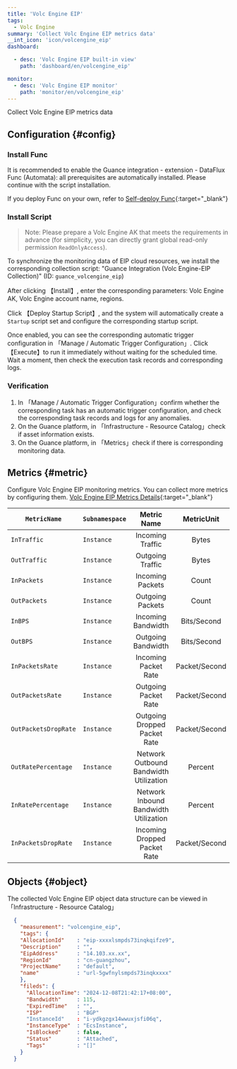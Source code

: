 ```yaml
---
title: 'Volc Engine EIP'
tags: 
  - Volc Engine
summary: 'Collect Volc Engine EIP metrics data'
__int_icon: 'icon/volcengine_eip'
dashboard:

  - desc: 'Volc Engine EIP built-in view'
    path: 'dashboard/en/volcengine_eip'

monitor:
  - desc: 'Volc Engine EIP monitor'
    path: 'monitor/en/volcengine_eip'
---
```


Collect Volc Engine EIP metrics data

## Configuration {#config}

### Install Func

It is recommended to enable the Guance integration - extension - DataFlux Func (Automata): all prerequisites are automatically installed. Please continue with the script installation.

If you deploy Func on your own, refer to [Self-deploy Func](https://func.guance.com/doc/script-market-guance-integration/){:target="_blank"}

### Install Script

> Note: Please prepare a Volc Engine AK that meets the requirements in advance (for simplicity, you can directly grant global read-only permission `ReadOnlyAccess`).

To synchronize the monitoring data of EIP cloud resources, we install the corresponding collection script: "Guance Integration (Volc Engine-EIP Collection)" (ID: `guance_volcengine_eip`)

After clicking 【Install】, enter the corresponding parameters: Volc Engine AK, Volc Engine account name, regions.

Click 【Deploy Startup Script】, and the system will automatically create a `Startup` script set and configure the corresponding startup script.

Once enabled, you can see the corresponding automatic trigger configuration in 「Manage / Automatic Trigger Configuration」. Click 【Execute】to run it immediately without waiting for the scheduled time. Wait a moment, then check the execution task records and corresponding logs.

### Verification

1. In 「Manage / Automatic Trigger Configuration」confirm whether the corresponding task has an automatic trigger configuration, and check the corresponding task records and logs for any anomalies.
2. On the Guance platform, in 「Infrastructure - Resource Catalog」check if asset information exists.
3. On the Guance platform, in 「Metrics」check if there is corresponding monitoring data.

## Metrics {#metric}

Configure Volc Engine EIP monitoring metrics. You can collect more metrics by configuring them. [Volc Engine EIP Metrics Details](https://console.volcengine.com/cloud_monitor/docs?namespace=VCM_EIP){:target="_blank"}

|`MetricName` |`Subnamespace` |Metric Name |MetricUnit | Dimension|
| ----------- |---------------| :----: |:--------: |:-------: |
| `InTraffic` | `Instance` | Incoming Traffic | Bytes | ResourceID |
| `OutTraffic` | `Instance` | Outgoing Traffic | Bytes | ResourceID |
| `InPackets` | `Instance` | Incoming Packets | Count | ResourceID |
| `OutPackets` | `Instance` | Outgoing Packets | Count | ResourceID |
| `InBPS` | `Instance` | Incoming Bandwidth | Bits/Second | ResourceID |
| `OutBPS` | `Instance` | Outgoing Bandwidth | Bits/Second | ResourceID |
| `InPacketsRate` | `Instance` | Incoming Packet Rate | Packet/Second | ResourceID |
| `OutPacketsRate` | `Instance` | Outgoing Packet Rate | Packet/Second | ResourceID |
| `OutPacketsDropRate` | `Instance` | Outgoing Dropped Packet Rate | Packet/Second | ResourceID |
| `OutRatePercentage` | `Instance` | Network Outbound Bandwidth Utilization | Percent | ResourceID |
| `InRatePercentage` | `Instance` | Network Inbound Bandwidth Utilization | Percent | ResourceID |
| `InPacketsDropRate` | `Instance` | Incoming Dropped Packet Rate | Packet/Second | ResourceID |

## Objects {#object}

The collected Volc Engine EIP object data structure can be viewed in 「Infrastructure - Resource Catalog」

``` json
  {
    "measurement": "volcengine_eip",
    "tags": {
    "AllocationId"    : "eip-xxxxlsmpds73inqkqifze9",
    "Description"     : "",
    "EipAddress"      : "14.103.xx.xx",
    "RegionId"        : "cn-guangzhou",
    "ProjectName"     : "default",
    "name"            : "url-5gwfnylsmpds73inqkxxxx"
    },
    "fileds": {
      "AllocationTime": "2024-12-08T21:42:17+08:00",
      "Bandwidth"     : 115,
      "ExpiredTime"   : "",
      "ISP"           : "BGP"
      "InstanceId"    : "i-ydkgzgx14wwuxjsfi06q",
      "InstanceType"  : "EcsInstance",
      "IsBlocked"     : false,
      "Status"        : "Attached",
      "Tags"          : "[]"
    }
  }
```
